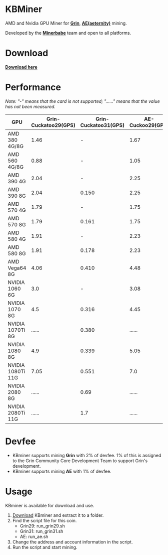 # KBMiner
AMD and Nvidia GPU Miner for [**Grin**](https://grin-tech.org/), [**AE(aeternity)**](https://aeternity.com/) mining. 

Developed by the [**Minerbabe**](https://minerbabe.com) team and open to all platforms.

# Download
[**Download here**](https://github.com/mcarloai/minerbabe-kbminer/releases)

# Performance
_Note: "-" means that the card is not supported; "......" means that the value has not been measured._

GPU | Grin-Cuckatoo29(GPS) | Grin-Cuckatoo31(GPS) | AE-Cuckoo29(GPS)
------------ | ------------- |------------- |------------- 
AMD 380 4G/8G | 1.46 | - | 1.67
AMD 560 4G/8G | 0.88 | - | 1.05
AMD 390 4G | 2.04 | - | 2.25
AMD 390 8G | 2.04 | 0.150 | 2.25
AMD 570 4G | 1.79 | - | 1.75
AMD 570 8G | 1.79 | 0.161 | 1.75
AMD 580 4G | 1.91 | - | 2.23
AMD 580 8G | 1.91 | 0.178 | 2.23
AMD Vega64 8G | 4.06 | 0.410 | 4.48
NVIDIA 1060 6G | 3.0 | - | 3.08
NVIDIA 1070 8G | 4.5 | 0.316 | 4.45
NVIDIA 1070Ti 8G | ...... | 0.380 | ......
NVIDIA 1080 8G | 4.9 | 0.339 | 5.05
NVIDIA 1080Ti 11G | 7.05 | 0.551 | 7.0
NVIDIA 2080 8G | ...... | 0.69 | ......
NVIDIA 2080Ti 11G | ...... | 1.7 | ......


# Devfee
* KBminer supports mining **Grin** with 2% of devfee. 1% of this is assigned to the Grin Community Core Development Team to support Grin's development.
* KBminer supports mining **AE** with 1% of devfee.

# Usage
KBminer is available for download and use.

1. [Download](https://github.com/mcarloai/minerbabe-kbminer/releases) KBminer and extract it to a folder.
2. Find the script file for this coin.
   * Grin29: run_grin29.sh
   * Grin31: run_grin31.sh
   * AE: run_ae.sh
3. Change the address and account information in the script.
4. Run the script and start mining.
